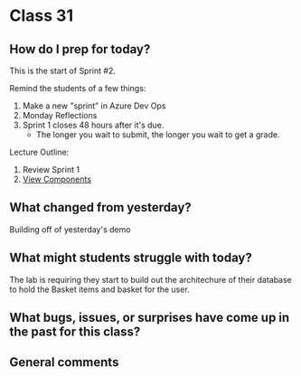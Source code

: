# Class 31

## How do I prep for today?
This is the start of Sprint #2. 

Remind the students of a few things:
1. Make a new "sprint" in Azure Dev Ops
2. Monday Reflections
3. Sprint 1 closes 48 hours after it's due. 
   - The longer you wait to submit, the longer you wait to get a grade. 

Lecture Outline:
1. Review Sprint 1
2. [View Components](./Resources/viewComponents.md)

## What changed from yesterday? 
Building off of yesterday's demo

## What might students struggle with today?  
The lab is requiring they start to build out the architechure of their database 
to hold the Basket items and basket for the user. 

## What bugs, issues, or surprises have come up in the past for this class?


## General comments